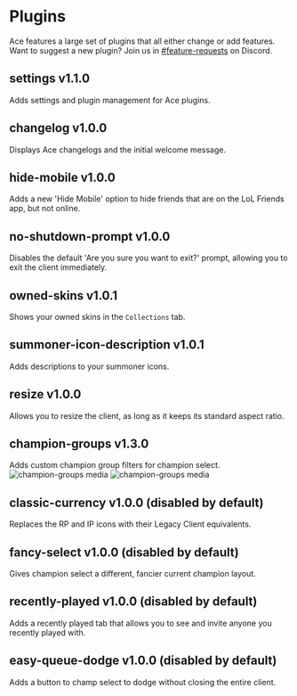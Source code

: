 # Plugins

Ace features a large set of plugins that all either change or add features. Want to suggest a new plugin? Join us in [#feature-requests](https://discord.gg/yuTBwVk) on Discord.

## settings v1.1.0 

Adds settings and plugin management for Ace plugins.

## changelog v1.0.0 

Displays Ace changelogs and the initial welcome message.

## hide-mobile v1.0.0 

Adds a new 'Hide Mobile' option to hide friends that are on the LoL Friends app, but not online.

## no-shutdown-prompt v1.0.0 

Disables the default 'Are you sure you want to exit?' prompt, allowing you to exit the client immediately.

## owned-skins v1.0.1 

Shows your owned skins in the `Collections` tab.

## summoner-icon-description v1.0.1 

Adds descriptions to your summoner icons.

## resize v1.0.0 

Allows you to resize the client, as long as it keeps its standard aspect ratio.

## champion-groups v1.3.0 

Adds custom champion group filters for champion select.
![champion-groups media](http://i.thijsmolendijk.nl/H6Oov.png)
![champion-groups media](http://i.thijsmolendijk.nl/Pz7Lw.png)

## classic-currency v1.0.0 (disabled by default)

Replaces the RP and IP icons with their Legacy Client equivalents.

## fancy-select v1.0.0 (disabled by default)

Gives champion select a different, fancier current champion layout.

## recently-played v1.0.0 (disabled by default)

Adds a recently played tab that allows you to see and invite anyone you recently played with.

## easy-queue-dodge v1.0.0 (disabled by default)

Adds a button to champ select to dodge without closing the entire client.
